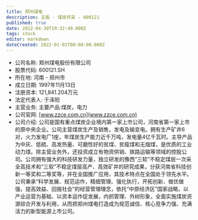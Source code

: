 ```yaml
---
title: 郑州煤电
description: 主板 - 煤炭开采 - 600121
published: true
date: 2022-04-30T19:32:49.000Z
tags: stock
editor: markdown
dateCreated: 2022-01-01T00:00:00.000Z
---
```


- 公司名称: 郑州煤电股份有限公司
- 股票代码: 600121.SH
- 所在地: 河南 - 郑州市
- 成立日期: 1997年11月13日
- 注册资本: 121,841.204万元
- 法定代表人: 于泽阳
- 主营业务: 主要产品:煤炭，电力
- 公司官网: [www.zzce.com.cn](www.zzce.com.cn)
- 公司介绍: 公司是国有重点煤炭企业境内第一家上市公司，河南省第一家上市的原中央企业。公司主营煤炭生产及销售，发电及输变电。拥有生产矿井6对，火力发电厂1座，年煤炭生产能力近千万吨，发电量4亿千瓦时。主导产品为中灰、低硫、高发热量、可磨性好的贫煤、贫瘦煤和无烟煤，是优质的工业动力煤。除主营业务外，还投资成立有物资供销、铁路运输等领域的控股公司。公司拥有强大的科技研发力量，独立研发的豫西“三软”不稳定煤层一次采全高技术和“三软”不稳定煤层高产、高效矿井的研究成果，分获河南省科技创新一等奖和二等奖等，并在全国推广应用，其技术特点在全国处于领先水平。公司秉承“科学发展、规范运作，精细管理、强化执行，开拓创新、做优做强，提高效益、回报社会”的经营管理理念，依托“中原经济区”国家战略，以产业运营为基础、以资本运作促发展，内抓管理、外树形象，全面实施煤炭资源综合开发与利用，从而把郑州煤电打造成为规范诚信、核心竞争力强、充满活力的新型能源上市公司。


